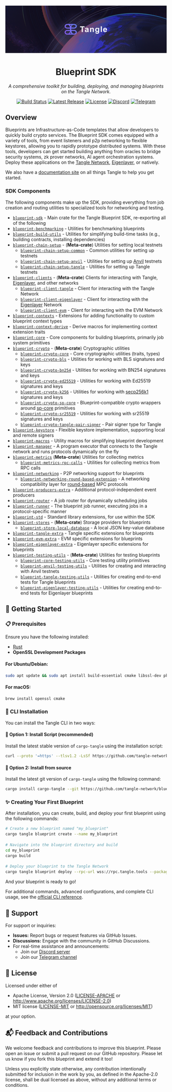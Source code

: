 ![Tangle Network Banner](https://raw.githubusercontent.com/tangle-network/tangle/refs/heads/main/assets/Tangle%20%20Banner.png)

<h1 align="center">Blueprint SDK</h1>

<p align="center"><em>A comprehensive toolkit for building, deploying, and managing blueprints on the Tangle Network.</em></p>

<p align="center">
  <a href="https://github.com/tangle-network/blueprint/actions"><img src="https://img.shields.io/github/actions/workflow/status/tangle-network/blueprint/ci.yml?branch=main&logo=github" alt="Build Status"></a>
  <a href="https://github.com/tangle-network/blueprint/releases"><img src="https://img.shields.io/github/v/release/tangle-network/blueprint?sort=semver&filter=blueprint-sdk-*&display_name=release" alt="Latest Release"></a>
  <a href="https://github.com/tangle-network/blueprint/blob/main/LICENSE"><img src="https://img.shields.io/crates/l/blueprint-sdk" alt="License"></a>
  <a href="https://discord.com/invite/cv8EfJu3Tn"><img src="https://img.shields.io/discord/833784453251596298?label=Discord" alt="Discord"></a>
  <a href="https://t.me/tanglenet"><img src="https://img.shields.io/endpoint?color=neon&url=https%3A%2F%2Ftg.sumanjay.workers.dev%2Ftanglenet" alt="Telegram"></a>
</p>

## Overview

Blueprints are Infrastructure-as-Code templates that allow developers to quickly build crypto services. The Blueprint SDK
comes equipped with a variety of tools, from event listeners and p2p networking to flexible keystores, allowing you to rapidly
prototype distributed systems. With these tools, developers can get started building anything from oracles to bridge
security systems, zk prover networks, AI agent orchestration systems. Deploy these applications on the [Tangle Network], [Eigenlayer], or natively.

We also have a [documentation site](https://docs.tangle.tools/) on all things Tangle to help you get started.

### SDK Components

The following components make up the SDK, providing everything from job creation and routing utilities to specialized
tools for networking and testing.

* [`blueprint-sdk`] - Main crate for the Tangle Blueprint SDK, re-exporting all of the following
* [`blueprint-benchmarking`] - Utilities for benchmarking blueprints
* [`blueprint-build-utils`] - Utilities for simplifying build-time tasks (e.g., building contracts, installing dependencies)
* [`blueprint-chain-setup`] - (**Meta-crate**) Utilities for setting local testnets
    * [`blueprint-chain-setup-common`] - Common utilities for setting up testnets
    * [`blueprint-chain-setup-anvil`] - Utilities for setting up [Anvil] testnets
    * [`blueprint-chain-setup-tangle`] - Utilities for setting up Tangle testnets
* [`blueprint-clients`] - (**Meta-crate**) Clients for interacting with Tangle, [Eigenlayer], and other networks
    * [`blueprint-client-tangle`] - Client for interacting with the Tangle Network
    * [`blueprint-client-eigenlayer`] - Client for interacting with the [Eigenlayer] Network
    * [`blueprint-client-evm`] - Client for interacting with the EVM Network
* [`blueprint-contexts`] - Extensions for adding functionality to custom blueprint context types
* [`blueprint-context-derive`] - Derive macros for implementing context extension traits
* [`blueprint-core`] - Core components for building blueprints, primarily job system primitives
* [`blueprint-crypto`] - (**Meta-crate**) Cryptographic utilities
    * [`blueprint-crypto-core`] - Core cryptographic utilities (traits, types)
    * [`blueprint-crypto-bls`] - Utilities for working with BLS signatures and keys
    * [`blueprint-crypto-bn254`] - Utilities for working with BN254 signatures and keys
    * [`blueprint-crypto-ed25519`] - Utilities for working with Ed25519 signatures and keys
    * [`blueprint-crypto-k256`] - Utilities for working with [secp256k1] signatures and keys
    * [`blueprint-crypto-sp-core`] - Blueprint-compatible crypto wrappers around [sp-core] primitives
    * [`blueprint-crypto-sr25519`] - Utilities for working with sr25519 signatures and keys
    * [`blueprint-crypto-tangle-pair-signer`] - Pair signer type for Tangle
* [`blueprint-keystore`] - Flexible keystore implementation, supporting local and remote signers
* [`blueprint-macros`] - Utility macros for simplifying blueprint development
* [`blueprint-manager`] - A program executor that connects to the Tangle network and runs protocols dynamically on the fly
* [`blueprint-metrics`] (**Meta-crate**) Utilities for collecting metrics
    * [`blueprint-metrics-rpc-calls`] - Utilities for collecting metrics from RPC calls
* [`blueprint-networking`] - P2P networking support for blueprints
    * [`blueprint-networking-round-based-extension`] - A networking compatibility layer for [round-based] MPC protocols
* [`blueprint-producers-extra`] - Additional protocol-independent event producers
* [`blueprint-router`] - A job router for dynamically scheduling jobs
* [`blueprint-runner`] - The blueprint job runner, executing jobs in a protocol-specific manner
* [`blueprint-std`] - Standard library extensions, for use within the SDK
* [`blueprint-stores`] - (**Meta-crate**) Storage providers for blueprints
    * [`blueprint-store-local-database`] - A local JSON key-value database
* [`blueprint-tangle-extra`] - Tangle specific extensions for blueprints
* [`blueprint-evm-extra`] - EVM specific extensions for blueprints
* [`blueprint-eigenlayer-extra`] - Eigenlayer specific extensions for blueprints
* [`blueprint-testing-utils`] - (**Meta-crate**) Utilities for testing blueprints
    * [`blueprint-core-testing-utils`] - Core testing utility primitives
    * [`blueprint-anvil-testing-utils`] - Utilities for creating and interacting with Anvil testnets
    * [`blueprint-tangle-testing-utils`] - Utilities for creating end-to-end tests for Tangle blueprints
    * [`blueprint-eigenlayer-testing-utils`] - Utilities for creating end-to-end tests for Eigenlayer blueprints

[`blueprint-sdk`]: https://docs.rs/blueprint-sdk
[`blueprint-benchmarking`]: https://docs.rs/blueprint-benchmarking
[`blueprint-build-utils`]: https://docs.rs/blueprint-build-utils
[`blueprint-chain-setup`]: https://docs.rs/blueprint-chain-setup
[`blueprint-chain-setup-common`]: https://docs.rs/blueprint-chain-setup-common
[`blueprint-chain-setup-anvil`]: https://docs.rs/blueprint-chain-setup-anvil
[`blueprint-chain-setup-tangle`]: https://docs.rs/blueprint-chain-setup-tangle
[`blueprint-clients`]: https://docs.rs/blueprint-clients
[`blueprint-client-tangle`]: https://docs.rs/blueprint-client-tangle
[`blueprint-client-eigenlayer`]: https://docs.rs/blueprint-client-eigenlayer
[`blueprint-client-evm`]: https://docs.rs/blueprint-client-evm
[`blueprint-contexts`]: https://docs.rs/blueprint-contexts
[`blueprint-context-derive`]: https://docs.rs/blueprint-context-derive
[`blueprint-core`]: https://docs.rs/blueprint-core
[`blueprint-crypto`]: https://docs.rs/blueprint-crypto
[`blueprint-crypto-core`]: https://docs.rs/blueprint-crypto-core
[`blueprint-crypto-bls`]: https://docs.rs/blueprint-crypto-bls
[`blueprint-crypto-bn254`]: https://docs.rs/blueprint-crypto-bn254
[`blueprint-crypto-ed25519`]: https://docs.rs/blueprint-crypto-ed25519
[`blueprint-crypto-k256`]: https://docs.rs/blueprint-crypto-k256
[`blueprint-crypto-sp-core`]: https://docs.rs/blueprint-crypto-sp-core
[`blueprint-crypto-sr25519`]: https://docs.rs/blueprint-crypto-sr25519
[`blueprint-crypto-tangle-pair-signer`]: https://docs.rs/blueprint-crypto-tangle-pair-signer
[`blueprint-keystore`]: https://docs.rs/blueprint-keystore
[`blueprint-macros`]: https://docs.rs/blueprint-macros
[`blueprint-manager`]: https://docs.rs/blueprint-manager
[`blueprint-metrics`]: https://docs.rs/blueprint-metrics
[`blueprint-metrics-rpc-calls`]: https://docs.rs/blueprint-metrics-rpc-calls
[`blueprint-networking`]: https://docs.rs/blueprint-networking
[`blueprint-networking-round-based-extension`]: https://docs.rs/blueprint-networking-round-based-extension
[`blueprint-producers-extra`]: https://docs.rs/blueprint-producers-extra
[`blueprint-router`]: https://docs.rs/blueprint-router
[`blueprint-runner`]: https://docs.rs/blueprint-runner
[`blueprint-std`]: https://docs.rs/blueprint-std
[`blueprint-stores`]: https://docs.rs/blueprint-stores
[`blueprint-store-local-database`]: https://docs.rs/blueprint-store-local-database
[`blueprint-tangle-extra`]: https://docs.rs/blueprint-tangle-extra
[`blueprint-evm-extra`]: https://docs.rs/blueprint-evm-extra
[`blueprint-eigenlayer-extra`]: https://docs.rs/blueprint-eigenlayer-extra
[`blueprint-testing-utils`]: https://docs.rs/blueprint-testing-utils
[`blueprint-core-testing-utils`]: https://docs.rs/blueprint-core-testing-utils
[`blueprint-anvil-testing-utils`]: https://docs.rs/blueprint-anvil-testing-utils
[`blueprint-tangle-testing-utils`]: https://docs.rs/blueprint-tangle-testing-utils
[`blueprint-eigenlayer-testing-utils`]: https://docs.rs/blueprint-eigenlayer-testing-utils


## 🚀 Getting Started

### 📋 Prerequisites

Ensure you have the following installed:

- [Rust]
- **OpenSSL Development Packages**

#### For Ubuntu/Debian:

```bash
sudo apt update && sudo apt install build-essential cmake libssl-dev pkg-config
```

#### For macOS:

```bash
brew install openssl cmake
```

### 🔧 CLI Installation

You can install the Tangle CLI in two ways:

#### 🚩 **Option 1: Install Script (recommended)**

Install the latest stable version of `cargo-tangle` using the installation script:

```bash
curl --proto '=https' --tlsv1.2 -LsSf https://github.com/tangle-network/blueprint/releases/download/cargo-tangle/v0.1.1-beta.7/cargo-tangle-installer.sh | sh
```

#### 🚩 **Option 2: Install from source**

Install the latest git version of `cargo-tangle` using the following command:

```bash
cargo install cargo-tangle --git https://github.com/tangle-network/blueprint --force
```

### ✨ Creating Your First Blueprint

After installation, you can create, build, and deploy your first blueprint using the following commands:

```bash
# Create a new blueprint named "my_blueprint"
cargo tangle blueprint create --name my_blueprint

# Navigate into the blueprint directory and build
cd my_blueprint
cargo build

# Deploy your blueprint to the Tangle Network
cargo tangle blueprint deploy --rpc-url wss://rpc.tangle.tools --package my_blueprint
```

And your blueprint is ready to go!

For additional commands, advanced configurations, and complete CLI usage, see the [official CLI reference](https://docs.tangle.tools/developers/cli/reference).

## 📮 Support

For support or inquiries:
- **Issues:** Report bugs or request features via GitHub Issues.
- **Discussions:** Engage with the community in GitHub Discussions.
- For real-time assistance and announcements:
    - Join our [Discord server](https://discord.com/invite/cv8EfJu3Tn)
    - Join our [Telegram channel](https://t.me/tanglenet)

## 📜 License

Licensed under either of

* Apache License, Version 2.0
  ([LICENSE-APACHE](LICENSE-APACHE) or http://www.apache.org/licenses/LICENSE-2.0)
* MIT license
  ([LICENSE-MIT](LICENSE-MIT) or http://opensource.org/licenses/MIT)

at your option.

## 📬 Feedback and Contributions

We welcome feedback and contributions to improve this blueprint.
Please open an issue or submit a pull request on our GitHub repository.
Please let us know if you fork this blueprint and extend it too!

Unless you explicitly state otherwise, any contribution intentionally submitted
for inclusion in the work by you, as defined in the Apache-2.0 license, shall be
dual licensed as above, without any additional terms or conditions.

[Rust]: https://www.rust-lang.org/tools/install
[Tangle Network]: https://tangle.tools
[Eigenlayer]: https://eigenlayer.xyz
[secp256k1]: https://en.bitcoin.it/wiki/Secp256k1
[sp-core]: https://crates.io/crates/sp-core
[round-based]: https://crates.io/crates/round-based
[anvil]: https://book.getfoundry.sh/reference/anvil/

